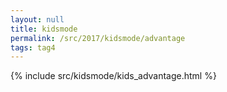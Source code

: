 ```yaml
---
layout: null
title: kidsmode
permalink: /src/2017/kidsmode/advantage
tags: tag4
---
```

{% include src/kidsmode/kids_advantage.html %}